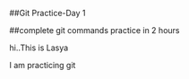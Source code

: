 ##Git Practice-Day 1

##complete git commands practice in 2 hours

hi..This is Lasya 

I am practicing git




